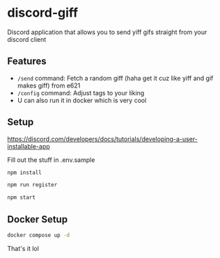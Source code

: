 # discord-giff

Discord application that allows you to send yiff gifs straight from your discord client

## Features

- `/send` command: Fetch a random giff (haha get it cuz like yiff and gif makes giff) from e621
- `/config` command: Adjust tags to your liking
- U can also run it in docker which is very cool

## Setup

https://discord.com/developers/docs/tutorials/developing-a-user-installable-app

Fill out the stuff in .env.sample

```bash
npm install
```

```bash
npm run register
```

```bash
npm start
```

## Docker Setup

```bash
docker compose up -d
```

That's it lol